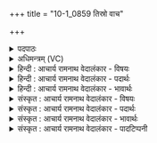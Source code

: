 +++
title = "10-1_0859 तिस्रो वाच"

+++
<details><summary>पदपाठः</summary>

ति꣣स्रः꣢। वा꣡चः꣢꣯। ई꣣रयति। प्र꣢। व꣡ह्निः꣢꣯। ऋ꣣त꣡स्य꣢। धी꣣ति꣢म्। ब्र꣡ह्म꣢꣯णः। म꣣नीषा꣢म्। गा꣡वः꣢꣯। य꣣न्ति। गो꣡प꣢꣯तिम्। गो। प꣣तिम्। पृच्छ꣡मा꣢नाः। सो꣡म꣢꣯म्। य꣣न्ति। म꣡त꣢यः। वा꣣वशानाः꣢। ८५९।
</details>

<details><summary>अधिमन्त्रम् (VC)</summary>

- पवमानः सोमः
- पराशरः शाक्त्यः
- त्रिष्टुप्
- धैवतः
</details>

<details><summary>हिन्दी : आचार्य रामनाथ वेदालंकार - विषयः</summary>

प्रथम ऋचा पूर्वार्चिक में ५२५ क्रमाङ्क पर परमात्मा,जीवात्मा और आचार्य के विषय में व्याख्यात हो चुकी है। यहाँ महाकवि के कर्म का वर्णन किया जाता है।
</details>

<details><summary>हिन्दी : आचार्य रामनाथ वेदालंकार - पदार्थः</summary>

पदार्थान्वय -  (वह्निः) काव्य का वाहक महाकवि (तिस्रः) गद्य, पद्य एवं उभयात्मक अथवा अभिधात्मक, लक्षणात्मक एवं व्यञ्जनात्मक, (वाचः) वाणियों को (प्र ईरयति) प्रयुक्त करता है। वह अपने काव्य में (ऋतस्य) सत्य के (धीतिम्) धारण को और (ब्रह्मणः) परमात्मा की (मनीषाम्) स्तुति को भी प्रयुक्त करता है। (गावः) वाणियाँ (गोपतिम्) उस वागीश्वर महाकवि के विषय में (पृच्छमानाः) पूछती हुई (यन्ति) जा रही हैं—कहाँ है वह महाकवि जो अपने काव्य में प्रयुक्त करके हमें कृतार्थ करेगा, मानो यह पूछती हैं। (मतयः) स्तुतियाँ भी, मानो (सोमम्) उसी रससिद्ध कवि को (वावशानाः) चाहती हुई, खोजती हुई (यन्ति) जा रही हैं ॥१॥ यहाँ उत्तरार्ध में असम्बन्ध में सम्बन्ध रूप अतिशयोक्ति अलङ्कार है ॥१॥
</details>

<details><summary>हिन्दी : आचार्य रामनाथ वेदालंकार - भावार्थः</summary>

भावार्थ -  कोई विरले ही रससिद्ध कवि अभिधा,लक्षणा,व्यञ्जनावाली गद्य,पद्य,उभय रूप वाणी को प्रयुक्त करते हुए सात्त्विक,शान्तरसमय ब्रह्मस्तोत्रों को रचकर अपनी वाणी को कृतकृत्य करते हैं ॥१॥
</details>

<details><summary>संस्कृत : आचार्य रामनाथ वेदालंकार - विषयः</summary>

तत्र प्रथमा ऋक् पूर्वार्चिके ५२५ क्रमाङ्के परमात्मनो जीवात्मन आचार्यस्य च विषये व्याख्याता। अत्र महाकविकर्म वर्ण्यते।
</details>

<details><summary>संस्कृत : आचार्य रामनाथ वेदालंकार - पदार्थः</summary>

पदार्थान्वय -  (वह्निः) काव्यस्य वाहकः महाकविः (तिस्रः) गद्यपद्योभयात्मिकीः अभिधालक्षणाव्यञ्जनात्मिकाः वा (वाचः) गिरः (प्र ईरयति) प्रयुङ्क्ते। स स्वकाव्ये (ऋतस्य) सत्यस्य (धीतिम्) धारणम्, (ब्रह्मणः) परमात्मनः (मनीषाम्) स्तुतिं च प्र ईरयति प्रयुङ्क्ते। (गावः) वाचः (गोपतिम्) वाचस्पतिं तं महाकविं, तद्विषये इत्यर्थः (पृच्छमानाः) प्रश्नं कुर्वत्यः इव (यन्ति) गच्छति, क्वाऽऽस्ते स महाकविर्यः स्वकाव्ये प्रयुज्यास्मान् कृतार्थयिष्यति इति पृच्छन्तीवेत्यर्थः। (मतयः) स्तुतयः अपि (सोमम्) तमेव रससिद्धं कविं (वावशानाः) कामयमानाः अन्विष्यन्त्यः इव (यन्ति) गच्छन्ति ॥१॥ अत्रोत्तरार्द्धेऽसम्बन्धे सम्बन्धरूपोऽतिशयोक्तिरलङ्कारः ॥१॥
</details>

<details><summary>संस्कृत : आचार्य रामनाथ वेदालंकार - भावार्थः</summary>

भावार्थ -  केचन विरला एव रससिद्धाः कवयोऽभिधालक्षणाव्यञ्जनावतीं गद्यपद्योभयात्मिकीं वाचं प्रयुञ्जानाः सात्त्विकानि शान्तिरसमयानि ब्रह्मस्तोत्राणि विरच्य स्वां वाचं कृतकृत्यां कुर्वन्ति ॥१॥
</details>

<details><summary>संस्कृत : आचार्य रामनाथ वेदालंकार - पादटिप्पनी</summary>

टिप्पनी -   १. ऋ० ९।९७।३४,साम० ५२५।
</details>